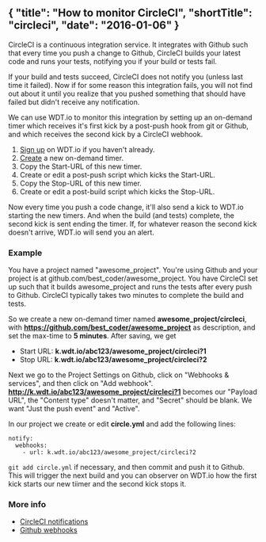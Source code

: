 {
  "title": "How to monitor CircleCI",
  "shortTitle": "circleci",
  "date": "2016-01-06"
}
---
CircleCI is a continuous integration service. It integrates with Github such that every time you push a change to Github, CircleCI builds your latest code and runs your tests, notifying you if your build or tests fail.

If your build and tests succeed, CircleCI does not notify you (unless last time it failed). Now if for some reason this integration fails, you will not find out about it until you realize that you pushed something that should have failed but didn't receive any notification.

We can use WDT.io to monitor this integration by setting up an on-demand timer which receives it's first kick by a post-push hook from git or Github, and which receives the second kick by a CircleCI webhook.

1. [Sign up](https://wdt.io/signup) on WDT.io if you haven't already.
2. [Create](ondemand_timer.html) a new on-demand timer.
3. Copy the Start-URL of this new timer.
4. Create or edit a post-push script which kicks the Start-URL.
3. Copy the Stop-URL of this new timer.
4. Create or edit a post-build script which kicks the Stop-URL.

Now every time you push a code change, it'll also send a kick to WDT.io starting the new timers. And when the build (and tests) complete, the second kick is sent ending the timer. If, for whatever reason the second kick doesn't arrive, WDT.io will send you an alert.


### Example

You have a project named "awesome_project". You're using Github and your project is at github.com/best_coder/awesome_project. You have CircleCI set up such that it builds awesome_project and runs the tests after every push to Github. CircleCI typically takes two minutes to complete the build and tests.

So we create a new on-demand timer named **awesome_project/circleci**, with **https://github.com/best_coder/awesome_project** as description, and set the max-time to **5 minutes**. After saving, we get

- Start URL: **k.wdt.io/abc123/awesome_project/circleci?1**
- Stop URL: **k.wdt.io/abc123/awesome_project/circleci?2**

Next we go to the Project Settings on Github, click on "Webhooks & services", and then click on "Add webhook". **http://k.wdt.io/abc123/awesome_project/circleci?1** becomes our "Payload URL", the "Content type" doesn't matter, and "Secret" should be blank. We want "Just the push event" and "Active".

In our project we create or edit **circle.yml** and add the following lines:

```
notify:
  webhooks:
    - url: k.wdt.io/abc123/awesome_project/circleci?2
```

`git add circle.yml` if necessary, and then commit and push it to Github. This will trigger the next build and you can observer on WDT.io how the first kick starts our new tiimer and the second kick stops it.


### More info

- [CircleCI notifications](https://circleci.com/docs/configuration#notify)
- [Github webhooks](https://developer.github.com/webhooks/)
